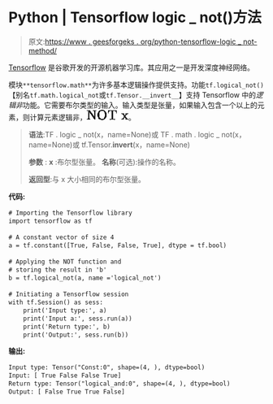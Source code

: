 # Python | Tensorflow logic _ not()方法

> 原文:[https://www . geesforgeks . org/python-tensorflow-logic _ not-method/](https://www.geeksforgeeks.org/python-tensorflow-logical_not-method/)

[Tensorflow](https://www.geeksforgeeks.org/introduction-to-tensorflow/) 是谷歌开发的开源机器学习库。其应用之一是开发深度神经网络。

模块`**tensorflow.math**`为许多基本逻辑操作提供支持。功能`tf.logical_not()`【别名`tf.math.logical_not`或`tf.Tensor.__invert__`】支持 Tensorflow 中的*逻辑非*功能。它需要布尔类型的输入。输入类型是张量，如果输入包含一个以上的元素，则计算元素逻辑非，![ $ NOT x $ ](img/5559dd31e6d0343ed9e911c51cc3e081.png "Rendered by QuickLaTeX.com")。

> **语法**:TF . logic _ not(x，name=None)或 TF . math . logic _ not(x，name=None)或 tf.Tensor.__invert__(x，name=None)
> 
> **参数** :
> **x** :布尔型张量。
> **名称**(可选):操作的名称。
> 
> **返回型**:与 x 大小相同的布尔型张量。

**代码:**

```
# Importing the Tensorflow library
import tensorflow as tf

# A constant vector of size 4
a = tf.constant([True, False, False, True], dtype = tf.bool)

# Applying the NOT function and
# storing the result in 'b'
b = tf.logical_not(a, name ='logical_not')

# Initiating a Tensorflow session
with tf.Session() as sess:
    print('Input type:', a)
    print('Input a:', sess.run(a))
    print('Return type:', b)
    print('Output:', sess.run(b))
```

**输出:**

```
Input type: Tensor("Const:0", shape=(4, ), dtype=bool)
Input: [ True False False True]
Return type: Tensor("logical_and:0", shape=(4, ), dtype=bool)
Output: [ False True True False]

```